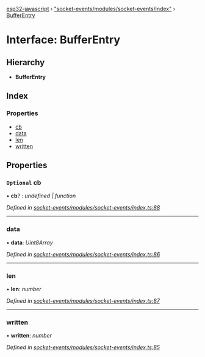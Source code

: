 [esp32-javascript](../README.md) › ["socket-events/modules/socket-events/index"](../modules/_socket_events_modules_socket_events_index_.md) › [BufferEntry](_socket_events_modules_socket_events_index_.bufferentry.md)

# Interface: BufferEntry

## Hierarchy

* **BufferEntry**

## Index

### Properties

* [cb](_socket_events_modules_socket_events_index_.bufferentry.md#optional-cb)
* [data](_socket_events_modules_socket_events_index_.bufferentry.md#data)
* [len](_socket_events_modules_socket_events_index_.bufferentry.md#len)
* [written](_socket_events_modules_socket_events_index_.bufferentry.md#written)

## Properties

### `Optional` cb

• **cb**? : *undefined | function*

*Defined in [socket-events/modules/socket-events/index.ts:88](https://github.com/marcelkottmann/esp32-javascript/blob/801e1cb/components/socket-events/modules/socket-events/index.ts#L88)*

___

###  data

• **data**: *Uint8Array*

*Defined in [socket-events/modules/socket-events/index.ts:86](https://github.com/marcelkottmann/esp32-javascript/blob/801e1cb/components/socket-events/modules/socket-events/index.ts#L86)*

___

###  len

• **len**: *number*

*Defined in [socket-events/modules/socket-events/index.ts:87](https://github.com/marcelkottmann/esp32-javascript/blob/801e1cb/components/socket-events/modules/socket-events/index.ts#L87)*

___

###  written

• **written**: *number*

*Defined in [socket-events/modules/socket-events/index.ts:85](https://github.com/marcelkottmann/esp32-javascript/blob/801e1cb/components/socket-events/modules/socket-events/index.ts#L85)*
